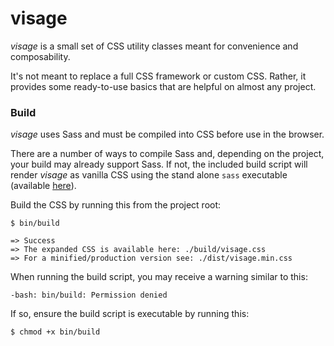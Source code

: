 # visage

*visage* is a small set of CSS utility classes meant for convenience and composability.

It's not meant to replace a full CSS framework or custom CSS. Rather, it provides some ready-to-use basics that are helpful on almost any project.

### Build
*visage* uses Sass and must be compiled into CSS before use in the browser.

There are a number of ways to compile Sass and, depending on the project, your build may already support Sass. If not, the included build script will render *visage* as vanilla CSS using the stand alone `sass` executable  (available [here](https://sass-lang.com/install)).

Build the CSS by running this from the project root:
```
$ bin/build

=> Success
=> The expanded CSS is available here: ./build/visage.css
=> For a minified/production version see: ./dist/visage.min.css
```

When running the build script, you may receive a warning similar to this:
```
-bash: bin/build: Permission denied
```

If so, ensure the build script is executable by running this:
```
$ chmod +x bin/build
```
